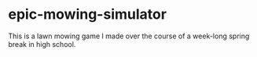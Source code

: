# epic-mowing-simulator
 This is a lawn mowing game I made over the course of a week-long spring break in high school.
